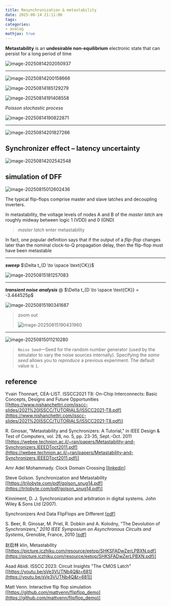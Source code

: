 ```yaml
---
title: Resynchronization & metastability
date: 2025-08-14 21:11:08
tags:
categories:
- analog
mathjax: true
---
```


**Metastability** is an **undesirable non-equilibrium** electronic state that can persist for a long period of time

![image-20250814202050937](resync/image-20250814202050937.png)

---

![image-20250814200158666](resync/image-20250814200158666.png)



![image-20250814185129279](resync/image-20250814185129279.png)



![image-20250814191408558](resync/image-20250814191408558.png)



*Poisson stochastic process*

![image-20250814190822871](resync/image-20250814190822871.png)

---

![image-20250814201827266](resync/image-20250814201827266.png)



## Synchronizer effect – latency uncertainty

![image-20250814202542548](resync/image-20250814202542548.png)

## simulation of DFF

![image-20250815012602436](resync/image-20250815012602436.png)

The typical flip-flops comprise master and slave latches and decoupling inverters.

In metastability, the voltage levels of nodes A and B of the *master latch* are roughly midway between logic 1 (VDD) and 0 (GND)

> *master latch* enter metastability


In fact, one popular definition says that if the output of a *flip-flop* changes later than the nominal clock-to-Q propagation delay, then the flip-flop must have been metastable


---

***sweep*** $\Delta t_{D \to \space \text{CK}}$

![image-20250815181257083](resync/image-20250815181257083.png)


---

***transient noise analysis*** @ $\Delta t_{D \to \space \text{CK}} = -3.444525p$

![image-20250815190341687](resync/image-20250815190341687.png)

> zoom out
>
> ![image-20250815190431960](resync/image-20250815190431960.png)

---



![image-20250815011210280](resync/image-20250815011210280.png)



> `Noise Seed`—Seed for the random number generator (used by the simulator to vary the noise sources internally). Specifying the *same seed* allows you to *reproduce* a previous experiment. The default value is `1`.



## reference

Yvain Thonnart, CEA-LIST. ISSCC2021 T8: On-Chip Interconnects: Basic Concepts, Designs and Future Opportunities [[https://www.nishanchettri.com/isscc-slides/2021%20ISSCC/TUTORIALS/ISSCC2021-T8.pdf](https://www.nishanchettri.com/isscc-slides/2021%20ISSCC/TUTORIALS/ISSCC2021-T8.pdf)]

R. Ginosar, "Metastability and Synchronizers: A Tutorial," in IEEE Design & Test of Computers, vol. 28, no. 5, pp. 23-35, Sept.-Oct. 2011 [[https://webee.technion.ac.il/~ran/papers/Metastability-and-Synchronizers.IEEEDToct2011.pdf](https://webee.technion.ac.il/~ran/papers/Metastability-and-Synchronizers.IEEEDToct2011.pdf)]

Amr Adel Mohammady. Clock Domain Crossing [[linkedin](https://www.linkedin.com/posts/amradelm_clock-domain-crossing-all-parts-activity-7245373317526818816-tiO8?utm_source=share&utm_medium=member_desktop&rcm=ACoAAD-cuiIBDJ62eh9q3qTSSdslYXr-XMd8TGw)]

Steve Golson. Synchronization and Metastability [[https://trilobyte.com/pdf/golson_snug14.pdf](https://trilobyte.com/pdf/golson_snug14.pdf)]

Kinniment, D. J. Synchronization and arbitration in digital systems. John Wiley & Sons Ltd (2007).

Synchronizers And Data FlipFlops are Different [[pdf](https://ee.usc.edu/async2015/web/wp-content/uploads/2015/03/S1_P4_ASYNC2015IndustrialPaperDFF.pdf)]

S. Beer, R. Ginosar, M. Priel, R. Dobkin and A. Kolodny, "The Devolution of Synchronizers," *2010 IEEE Symposium on Asynchronous Circuits and Systems*, Grenoble, France, 2010 [[pdf](https://kolodny.net.technion.ac.il/files/2016/07/The-devolution-of-synchronizers-ASYNC-2010.pdf)]

赵启林 klin, Metastability [[https://picture.iczhiku.com/resource/eetop/SHKSFADwZerLPBXN.pdf](https://picture.iczhiku.com/resource/eetop/SHKSFADwZerLPBXN.pdf)]

Asad Abidi. ISSCC 2023: Circuit Insights "The CMOS Latch" [[https://youtu.be/sVe3VUTNb4Q&t=681](https://youtu.be/sVe3VUTNb4Q&t=681)]

Matt Venn. Interactive flip flop simulation [[https://github.com/mattvenn/flipflop_demo](https://github.com/mattvenn/flipflop_demo)]

